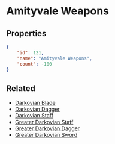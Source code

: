 # Amityvale Weapons

<no description available>

## Properties

```json
{
    "id": 121,
    "name": "Amityvale Weapons",
    "count": -100
}
```

## Related

- [Darkovian Blade](../items/3190-darkovian-blade.md)
- [Darkovian Dagger](../items/3191-darkovian-dagger.md)
- [Darkovian Staff](../items/3192-darkovian-staff.md)
- [Greater Darkovian Staff](../items/3193-greater-darkovian-staff.md)
- [Greater Darkovian Dagger](../items/3194-greater-darkovian-dagger.md)
- [Greater Darkovian Sword](../items/3195-greater-darkovian-sword.md)

